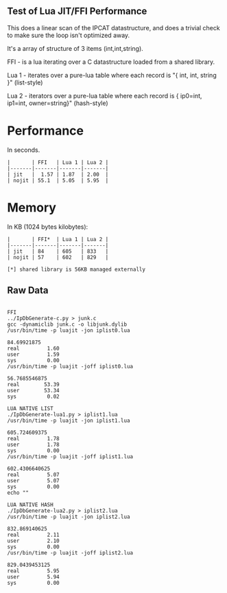 Test of Lua JIT/FFI Performance
----------------------------------


This does a linear scan of the IPCAT datastructure, and does a trivial
check to make sure the loop isn't optimized away.

It's a array of structure of 3 items (int,int,string).

FFI - is a lua iterating over a C datastructure loaded from a shared library.

Lua 1 - iterates over a pure-lua table where each record is "{ int, int, string }" (list-style)

Lua 2 - iterators over a pure-lua table where each record is { ip0=int, ip1=int, owner=string}" (hash-style)

Performance
=============

In seconds.

```
|       | FFI   | Lua 1 | Lua 2 |
|-------|-------|-------|-------|
| jit   |  1.57 | 1.87  | 2.00  |
| nojit | 55.1  | 5.05  | 5.95  |
```

Memory
=============

In KB (1024 bytes kilobytes):

```
|       | FFI*  | Lua 1 | Lua 2 |
|-------|-------|-------|-------|
| jit   | 84    | 605   | 833   |
| nojit | 57    | 602   | 829   |

[*] shared library is 56KB managed externally
```

Raw Data
-----------------------------

```

FFI
../IpDbGenerate-c.py > junk.c
gcc -dynamiclib junk.c -o libjunk.dylib
/usr/bin/time -p luajit -jon iplist0.lua

84.69921875
real         1.60
user         1.59
sys          0.00
/usr/bin/time -p luajit -joff iplist0.lua

56.7685546875
real        53.39
user        53.34
sys          0.02

LUA NATIVE LIST
./IpDbGenerate-lua1.py > iplist1.lua
/usr/bin/time -p luajit -jon iplist1.lua

605.724609375
real         1.78
user         1.78
sys          0.00
/usr/bin/time -p luajit -joff iplist1.lua

602.4306640625
real         5.07
user         5.07
sys          0.00
echo ""

LUA NATIVE HASH
./IpDbGenerate-lua2.py > iplist2.lua
/usr/bin/time -p luajit -jon iplist2.lua

832.869140625
real         2.11
user         2.10
sys          0.00
/usr/bin/time -p luajit -joff iplist2.lua

829.0439453125
real         5.95
user         5.94
sys          0.00

```
